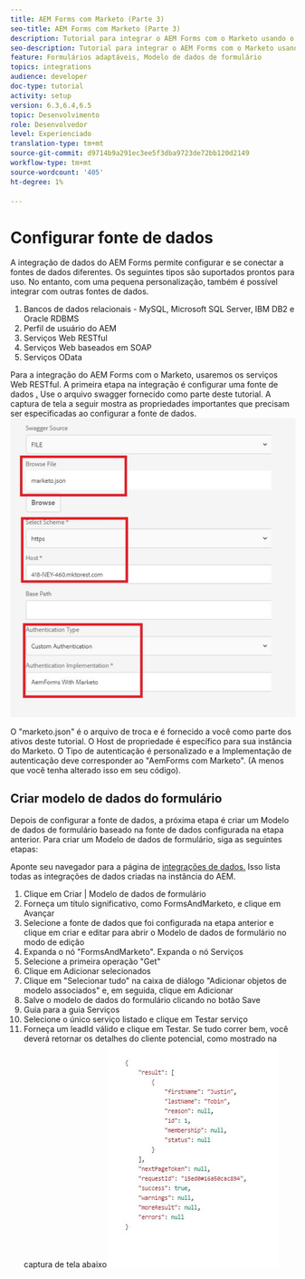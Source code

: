 ```yaml
---
title: AEM Forms com Marketo (Parte 3)
seo-title: AEM Forms com Marketo (Parte 3)
description: Tutorial para integrar o AEM Forms com o Marketo usando o AEM Forms Form Data Model.
seo-description: Tutorial para integrar o AEM Forms com o Marketo usando o AEM Forms Form Data Model.
feature: Formulários adaptáveis, Modelo de dados de formulário
topics: integrations
audience: developer
doc-type: tutorial
activity: setup
version: 6.3,6.4,6.5
topic: Desenvolvimento
role: Desenvolvedor
level: Experienciado
translation-type: tm+mt
source-git-commit: d9714b9a291ec3ee5f3dba9723de72bb120d2149
workflow-type: tm+mt
source-wordcount: '405'
ht-degree: 1%

---
```



# Configurar fonte de dados

A integração de dados do AEM Forms permite configurar e se conectar a fontes de dados diferentes. Os seguintes tipos são suportados prontos para uso. No entanto, com uma pequena personalização, também é possível integrar com outras fontes de dados.

1. Bancos de dados relacionais - MySQL, Microsoft SQL Server, IBM DB2 e Oracle RDBMS
1. Perfil de usuário do AEM
1. Serviços Web RESTful
1. Serviços Web baseados em SOAP
1. Serviços OData

Para a integração do AEM Forms com o Marketo, usaremos os serviços Web RESTful. A primeira etapa na integração é configurar uma fonte de dados [.](https://helpx.adobe.com/experience-manager/6-4/forms/using/configure-data-sources.html#ConfigureRESTfulwebservices) Use o arquivo swagger fornecido como parte deste tutorial. A captura de tela a seguir mostra as propriedades importantes que precisam ser especificadas ao configurar a fonte de dados.
![datasource](assets/datasource.jfif)

O &quot;marketo.json&quot; é o arquivo de troca e é fornecido a você como parte dos ativos deste tutorial.
O Host de propriedade é específico para sua instância do Marketo.
O Tipo de autenticação é personalizado e a Implementação de autenticação deve corresponder ao &quot;AemForms com Marketo&quot;. (A menos que você tenha alterado isso em seu código).

## Criar modelo de dados do formulário

Depois de configurar a fonte de dados, a próxima etapa é criar um Modelo de dados de formulário baseado na fonte de dados configurada na etapa anterior. Para criar um Modelo de dados de formulário, siga as seguintes etapas:

Aponte seu navegador para a página de [integrações de dados.](http://localhost:4502/aem/forms.html/content/dam/formsanddocuments-fdm) Isso lista todas as integrações de dados criadas na instância do AEM.

1. Clique em Criar | Modelo de dados de formulário
1. Forneça um título significativo, como FormsAndMarketo, e clique em Avançar
1. Selecione a fonte de dados que foi configurada na etapa anterior e clique em criar e editar para abrir o Modelo de dados de formulário no modo de edição
1. Expanda o nó &quot;FormsAndMarketo&quot;. Expanda o nó Serviços
1. Selecione a primeira operação &quot;Get&quot;
1. Clique em Adicionar selecionados
1. Clique em &quot;Selecionar tudo&quot; na caixa de diálogo &quot;Adicionar objetos de modelo associados&quot; e, em seguida, clique em Adicionar
1. Salve o modelo de dados do formulário clicando no botão Save
1. Guia para a guia Serviços
1. Selecione o único serviço listado e clique em Testar serviço
1. Forneça um leadId válido e clique em Testar. Se tudo correr bem, você deverá retornar os detalhes do cliente potencial, como mostrado na captura de tela abaixo
   ![resultados dos testes](assets/testresults.jfif)
